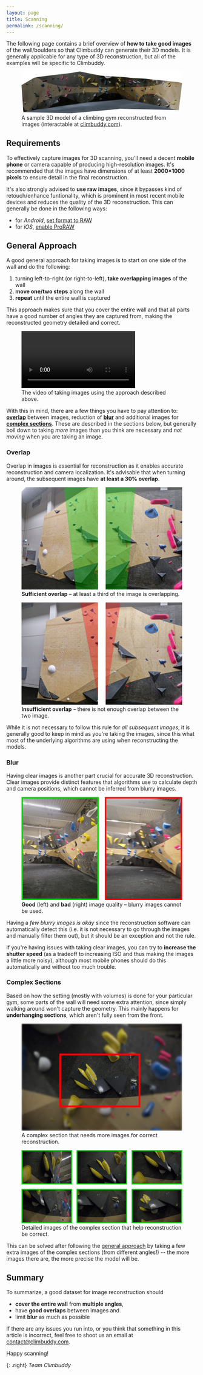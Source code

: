 ```yaml
---
layout: page
title: Scanning
permalink: /scanning/
---
```


The following page contains a brief overview of **how to take good images** of the wall/boulders so that Climbuddy can generate their 3D models.
It is generally applicable for any type of 3D reconstruction, but all of the examples will be specific to Climbuddy.

<figure class="center standout">
  <img src="/assets/scanning/model.webp" alt="An image of a 3D model." class="almost-full-width">
  <figcaption>A sample 3D model of a climbing gym reconstructed from images (interactable at <a href="https://www.climbuddy.com">climbuddy.com</a>).</figcaption>
</figure>

## Requirements

To effectively capture images for 3D scanning, you'll need a decent **mobile phone** or camera capable of producing high-resolution images.
It's recommended that the images have dimensions of at least **2000×1000 pixels** to ensure detail in the final reconstruction.

It's also strongly advised to **use raw images**, since it bypasses kind of retouch/enhance funtionality, which is prominent in most recent mobile devices and reduces the quality of the 3D reconstruction.
This can generally be done in the following ways:
- for *Android*, [set format to RAW](https://www.androidpolice.com/android-capture-edit-raw-photos-guide/)
- for *iOS*, [enable ProRAW](https://support.apple.com/en-us/HT211965)

## General Approach

A good general approach for taking images is to start on one side of the wall and do the following:
1. turning left-to-right (or right-to-left), **take overlapping images** of the wall
2. **move one/two steps** along the wall
3. **repeat** until the entire wall is captured

This approach makes sure that you cover the entire wall and that all parts have a good number of angles they are captured from, making the reconstructed geometry detailed and correct.

<figure class="center standout">
  <div>
  <video class="half-width" controls>
    <source src="/assets/scanning/approach.mp4" type="video/mp4" />
  </video>
  </div>
  <figcaption>The video of taking images using the approach described above.</figcaption>
</figure>

With this in mind, there are a few things you have to pay attention to: [**overlap**](#overlap) between images, reduction of [**blur**](#blur) and additional images for [**complex sections**](#complex-sections).
These are described in the sections below, but generally boil down to taking _more_ images than you think are necessary and _not moving_ when you are taking an image.

### Overlap

Overlap in images is essential for reconstruction as it enables accurate reconstruction and camera localization.
It's advisable that when turning around, the subsequent images have **at least a 30% overlap**.

<figure class="center standout">
  <img src="/assets/scanning/good-overlap.webp" alt="An image of sufficient overlap.">
  <figcaption><strong>Sufficient overlap</strong> – at least a third of the image is overlapping.</figcaption>
</figure>

<figure class="center standout">
  <img src="/assets/scanning/bad-overlap.webp" alt="An image of insufficient overlap.">
  <figcaption><strong>Insufficient overlap</strong> – there is not enough overlap between the two image.</figcaption>
</figure>

While it is not necessary to follow this rule for _all subsequent images_, it is generally good to keep in mind as you're taking the images, since this what most of the underlying algorithms are using when reconstructing the models.

### Blur

Having clear images is another part crucial for accurate 3D reconstruction.
Clear images provide distinct features that algorithms use to calculate depth and camera positions, which cannot be inferred from blurry images.

<figure class="center standout">
  <img src="/assets/scanning/good-bad-quality.webp" alt="Two images of good (left) and bad (right) quality.">
  <figcaption><strong>Good</strong> (left) and <strong>bad</strong> (right) image quality – blurry images cannot be used.</figcaption>
</figure>

Having a _few blurry images is okay_ since the reconstruction software can automatically detect this (i.e. it is not necessary to go through the images and manually filter them out), but it should be an exception and not the rule.

If you're having issues with taking clear images, you can try to **increase the shutter speed** (as a tradeoff to increasing ISO and thus making the images a little more noisy), although most mobile phones should do this automatically and without too much trouble.

### Complex Sections

Based on how the setting (mostly with volumes) is done for your particular gym, some parts of the wall will need some extra attention, since simply walking around won't capture the geometry.
This mainly happens for **underhanging sections**, which aren't fully seen from the front.

<figure class="center standout">
  <img src="/assets/scanning/complex-scene.webp" alt="Image of a complex section.">
  <figcaption>A complex section that needs more images for correct reconstruction.</figcaption>
</figure>

<figure class="center standout">
  <img src="/assets/scanning/complex-scene-details.webp" alt="Additional images of the complex section.">
  <figcaption>Detailed images of the complex section that help reconstruction be correct.</figcaption>
</figure>

This can be solved after following the [general approach](#general-approach) by taking a few extra images of the complex sections (from different angles!) -- the more images there are, the more precise the model will be.

## Summary

To summarize, a good dataset for image reconstruction should

- **cover the entire wall** from **multiple angles**,
- have **good overlaps** between images and
- limit **blur** as much as possible

If there are any issues you run into, or you think that something in this article is incorrect, feel free to shoot us an email at [contact@climbuddy.com](mailto:contact@climbuddy.com).

Happy scanning!

{: .right}
_Team Climbuddy_
